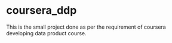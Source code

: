coursera_ddp
============
This is the small project done as per the requirement of coursera developing data product course.

